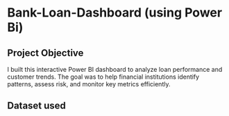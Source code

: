 # Bank-Loan-Dashboard (using Power Bi)
## Project Objective
I built this interactive Power BI dashboard to analyze loan performance and customer trends. The goal was to help financial institutions identify patterns, assess risk, and monitor key metrics efficiently.

## Dataset used
